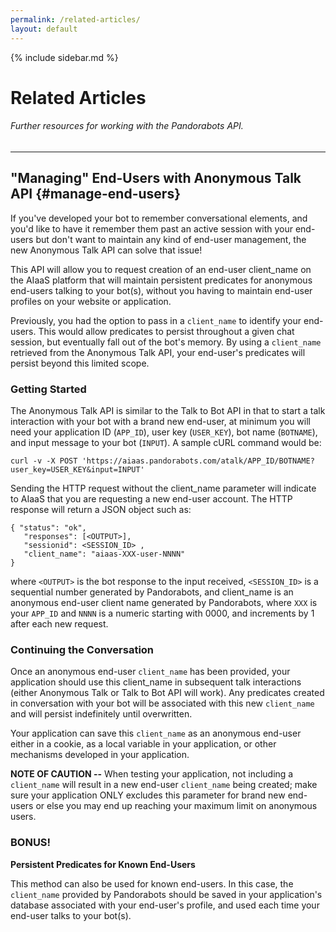 ```yaml
---
permalink: /related-articles/
layout: default
---
```


{% include sidebar.md %}
<div class="pb-docs__content">

# Related Articles

###### _Further resources for working with the Pandorabots API._

---

## "Managing" End-Users with Anonymous Talk API {#manage-end-users}

If you've developed your bot to remember conversational elements, and you'd like to have it remember them  past an active session with your end-users but don't want to maintain any kind of end-user management, the new Anonymous Talk API can solve that issue!

This API will allow you to request creation of an end-user client\_name on the AIaaS platform that will maintain persistent predicates for anonymous end-users talking to your bot\(s\), without you having to maintain end-user profiles on your website or application.

Previously, you had the option to pass in a `client_name` to identify your end-users. This would allow predicates to persist throughout a given chat session, but eventually fall out of the bot's memory. By using a `client_name` retrieved from the Anonymous Talk API, your end-user's predicates will persist beyond this limited scope.

### Getting Started

The Anonymous Talk API is similar to the Talk to Bot API in that to start a talk interaction with your bot with a brand new end-user, at minimum you will need your application ID \(`APP_ID`\), user key \(`USER_KEY`\), bot name \(`BOTNAME`\), and input message to your bot \(`INPUT`\). A sample cURL command would be:

```
curl -v -X POST 'https://aiaas.pandorabots.com/atalk/APP_ID/BOTNAME?user_key=USER_KEY&input=INPUT'
```

Sending the HTTP request without the client\_name parameter will indicate to AIaaS that you are requesting a new end-user account. The HTTP response will return a JSON object such as:

```
{ "status": "ok",  
   "responses": [<OUTPUT>],  
   "sessionid": <SESSION_ID> ,  
   "client_name": "aiaas-XXX-user-NNNN"  
}
```

where `<OUTPUT>` is the bot response to the input received, `<SESSION_ID>` is a sequential number generated by Pandorabots, and client\_name is an anonymous end-user client name generated by Pandorabots, where `XXX` is your `APP_ID` and `NNNN` is a numeric starting with 0000, and increments by 1 after each new request.

### Continuing the Conversation

Once an anonymous end-user `client_name` has been provided, your application should use this client\_name in subsequent talk interactions \(either Anonymous Talk or Talk to Bot API will work\). Any predicates created in conversation with your bot will be associated with this new `client_name` and will persist indefinitely until overwritten.

Your application can save this `client_name` as an anonymous end-user either in a cookie, as a local variable in your application, or other mechanisms developed in your application.

**NOTE OF CAUTION --** When testing your application, not including a `client_name` will result in a new end-user `client_name` being created; make sure your application ONLY excludes this parameter for brand new end-users or else you may end up reaching your maximum limit on anonymous users.

### BONUS!

**Persistent Predicates for Known End-Users**

This method can also be used for known end-users. In this case, the `client_name` provided by Pandorabots should be saved in your application's database associated with your end-user's profile, and used each time your end-user talks to your bot\(s\).

</div>
